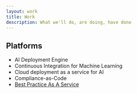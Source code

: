 ```yaml
---
layout: work
title: Work
description: What we'll do, are doing, have done
---
```


## Platforms
* AI Deployment Engine
* Continuous Integration for Machine Learning
* Cloud deployment as a service for AI
* Compliance-as-Code
* [Best Practice As A Service](https://marcus-baw.medium.com/royal-colleges-3-0-best-practice-as-code-7065bce821a7)
